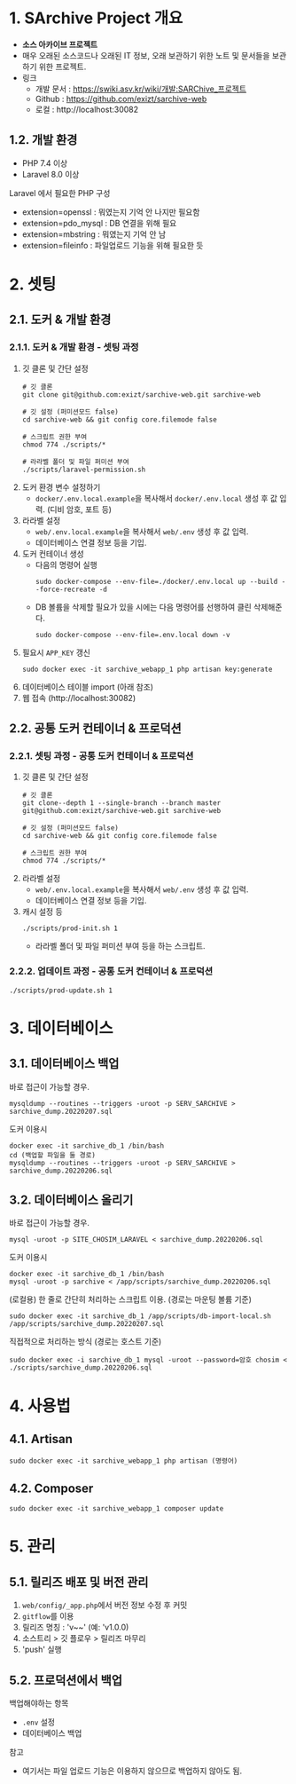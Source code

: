 # 1. SArchive Project 개요
- **소스 아카이브 프로젝트**
- 매우 오래된 소스코드나 오래된 IT 정보, 오래 보관하기 위한 노트 및 문서들을 보관하기 위한 프로젝트.
- 링크
    - 개발 문서 : https://swiki.asv.kr/wiki/개발:SARChive_프로젝트
    - Github : https://github.com/exizt/sarchive-web
    - 로컬 : http://localhost:30082

## 1.2. 개발 환경
* PHP 7.4 이상
* Laravel 8.0 이상


Laravel 에서 필요한 PHP 구성
* extension=openssl : 뭐였는지 기억 안 나지만 필요함
* extension=pdo_mysql : DB 연결을 위해 필요
* extension=mbstring : 뭐였는지 기억 안 남
* extension=fileinfo : 파일업로드 기능을 위해 필요한 듯


# 2. 셋팅
## 2.1. 도커 & 개발 환경
### 2.1.1. 도커 & 개발 환경 - 셋팅 과정
1. 깃 클론 및 간단 설정
    ```console
    # 깃 클론
    git clone git@github.com:exizt/sarchive-web.git sarchive-web

    # 깃 설정 (퍼미션모드 false)
    cd sarchive-web && git config core.filemode false
    
    # 스크립트 권한 부여
    chmod 774 ./scripts/*

    # 라라벨 폴더 및 파일 퍼미션 부여
    ./scripts/laravel-permission.sh
    ```
2. 도커 환경 변수 설정하기
    - `docker/.env.local.example`을 복사해서 `docker/.env.local` 생성 후 값 입력. (디비 암호, 포트 등)
3. 라라벨 설정
    - `web/.env.local.example`을 복사해서 `web/.env` 생성 후 값 입력.
    - 데이터베이스 연결 정보 등을 기입.
4. 도커 컨테이너 생성
    - 다음의 명령어 실행
        ```console
        sudo docker-compose --env-file=./docker/.env.local up --build --force-recreate -d
        ```
    - DB 볼륨을 삭제할 필요가 있을 시에는 다음 명령어를 선행하여 클린 삭제해준다.
        ```console
        sudo docker-compose --env-file=.env.local down -v
        ```
5. 필요시 `APP_KEY` 갱신
    ```console
    sudo docker exec -it sarchive_webapp_1 php artisan key:generate
    ```
6. 데이터베이스 테이블 import (아래 참조)
7. 웹 접속 (http://localhost:30082)


## 2.2. 공통 도커 컨테이너 & 프로덕션
### 2.2.1. 셋팅 과정 - 공통 도커 컨테이너 & 프로덕션
1. 깃 클론 및 간단 설정
    ```console
    # 깃 클론
    git clone--depth 1 --single-branch --branch master git@github.com:exizt/sarchive-web.git sarchive-web

    # 깃 설정 (퍼미션모드 false)
    cd sarchive-web && git config core.filemode false
    
    # 스크립트 권한 부여
    chmod 774 ./scripts/*
    ```
2. 라라벨 설정
    - `web/.env.local.example`을 복사해서 `web/.env` 생성 후 값 입력.
    - 데이터베이스 연결 정보 등을 기입.
3. 캐시 설정 등
    ```console
    ./scripts/prod-init.sh 1
    ```
    - 라라벨 폴더 및 파일 퍼미션 부여 등을 하는 스크립트.

### 2.2.2. 업데이트 과정 - 공통 도커 컨테이너 & 프로덕션
```console
./scripts/prod-update.sh 1
```


# 3. 데이터베이스
## 3.1. 데이터베이스 백업
바로 접근이 가능할 경우.
```
mysqldump --routines --triggers -uroot -p SERV_SARCHIVE > sarchive_dump.20220207.sql
```


도커 이용시
```
docker exec -it sarchive_db_1 /bin/bash
cd (백업할 파일을 둘 경로)
mysqldump --routines --triggers -uroot -p SERV_SARCHIVE > sarchive_dump.20220206.sql
```


## 3.2. 데이터베이스 올리기
바로 접근이 가능할 경우.
```
mysql -uroot -p SITE_CHOSIM_LARAVEL < sarchive_dump.20220206.sql
```


도커 이용시
```
docker exec -it sarchive_db_1 /bin/bash
mysql -uroot -p sarchive < /app/scripts/sarchive_dump.20220206.sql
```


(로컬용) 한 줄로 간단히 처리하는 스크립트 이용. (경로는 마운팅 볼륨 기준)
```
sudo docker exec -it sarchive_db_1 /app/scripts/db-import-local.sh /app/scripts/sarchive_dump.20220207.sql
```


직접적으로 처리하는 방식 (경로는 호스트 기준)
```
sudo docker exec -i sarchive_db_1 mysql -uroot --password=암호 chosim < ./scripts/sarchive_dump.20220206.sql
```


# 4. 사용법
## 4.1. Artisan
```
sudo docker exec -it sarchive_webapp_1 php artisan (명령어)
```


## 4.2. Composer
```
sudo docker exec -it sarchive_webapp_1 composer update
```

# 5. 관리
## 5.1. 릴리즈 배포 및 버전 관리
1. `web/config/_app.php`에서 버전 정보 수정 후 커밋
2. `gitflow`를 이용
3. 릴리즈 명칭 : 'v~~' (예: 'v1.0.0)
4. 소스트리 > 깃 플로우 > 릴리즈 마무리
5. 'push' 실행


## 5.2. 프로덕션에서 백업
백업해야하는 항목
- `.env` 설정
- 데이터베이스 백업

참고
- 여기서는 파일 업로드 기능은 이용하지 않으므로 백업하지 않아도 됨.

